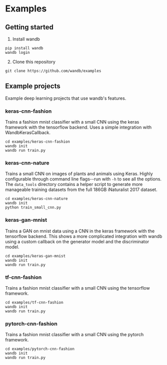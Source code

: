 # Examples

## Getting started

1. Install wandb

```
pip install wandb
wandb login
```

2. Clone this repository

```
git clone https://github.com/wandb/examples
```

## Example projects

Example deep learning projects that use wandb's features.

### keras-cnn-fashion

Trains a fashion mnist classifier with a small CNN using the keras framework with the tensorflow backend.  Uses a simple integration with WandbKerasCallback.

```
cd examples/keras-cnn-fashion
wandb init
wandb run train.py
```

### keras-cnn-nature

Trains a small CNN on images of plants and animals using Keras. Highly configurable through command line flags--run with ``-h`` to see all the options. 
The ``data_tools`` directory contains a helper script to generate more manageable training datasets from the full 186GB iNaturalist 2017 dataset.

```
cd examples/keras-cnn-nature
wandb init
python train_small_cnn.py
```

### keras-gan-mnist

Trains a GAN on mnist data using a CNN in the keras framework with the tensorflow backend.  This shows a more complicated integration with wandb using a custom callback on the generator model and the discriminator model.

```
cd examples/keras-gan-mnist
wandb init
wandb run train.py
```

### tf-cnn-fashion

Trains a fashion mnist classifier with a small CNN using the tensorflow framework.

```
cd examples/tf-cnn-fashion
wandb init
wandb run train.py
```

### pytorch-cnn-fashion

Trains a fashion mnist classifier with a small CNN using the pytorch framework.

```
cd examples/pytorch-cnn-fashion
wandb init
wandb run train.py
```
